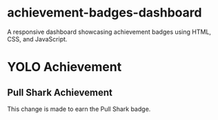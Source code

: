 # achievement-badges-dashboard
A responsive dashboard showcasing achievement badges using HTML, CSS, and JavaScript.
# YOLO Achievement
## Pull Shark Achievement  
This change is made to earn the Pull Shark badge.
